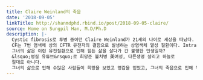 ```yaml
---
title: Claire Weinland의 죽음
date: '2018-09-05'
linkTitle: http://shanmdphd.rbind.io/post/2018-09-05-claire/
source: Home on Sungpil Han, M.D/Ph.D
description: |-
  Cystic fibrosis로 투병 중이던 Claire Weinland가 21세의 나이로 세상을 떠났다.
  CF는 7번 염색체 상의 CFTR 유전자의 결함으로 발생하는 상염색체 열성 질환이다. Intracellular Cl-의 증가로 인해 점액의 점성이 높아져 각종 호흡기 감염, GI problem (steatorrhea, biliary cirrhosis, liver ds), sub/infertility 등의 합병증을 야기하게 된다.
  그녀의 삶은 이런 유전질환으로 인해 힘든 삶을 살다가 간 불행한 인생일까?
  &lsquo;병실 유튜브&rsquo;로 희망준 불치병 美여성, 다른생명 살리고 하늘로
  절대로 아니다.
  그녀의 삶으로 인해 수많은 사람들이 희망을 보았고 영감을 얻었고, 그녀의 죽음으로 인해 누군가는 생명을 얻었다.
---
```

